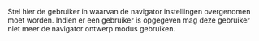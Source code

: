 Stel hier de gebruiker in waarvan de navigator instellingen overgenomen moet worden. Indien er een gebruiker is opgegeven mag deze gebruiker niet meer de navigator ontwerp modus gebruiken. 